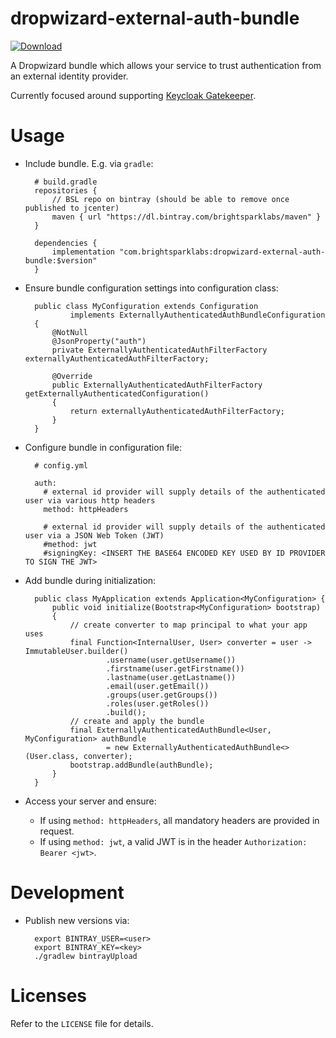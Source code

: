 # dropwizard-external-auth-bundle

[ ![Download](https://api.bintray.com/packages/brightsparklabs/java/dropwizard-external-auth-bundle/images/download.svg) ](https://bintray.com/brightsparklabs/java/dropwizard-external-auth-bundle/_latestVersion)

A Dropwizard bundle which allows your service to trust authentication from an
external identity provider.

Currently focused around supporting [Keycloak
Gatekeeper](https://github.com/keycloak/keycloak-gatekeeper).

# Usage

- Include bundle. E.g. via `gradle`:

        # build.gradle
        repositories {
            // BSL repo on bintray (should be able to remove once published to jcenter)
            maven { url "https://dl.bintray.com/brightsparklabs/maven" }
        }

        dependencies {
            implementation "com.brightsparklabs:dropwizard-external-auth-bundle:$version"
        }

- Ensure bundle configuration settings into configuration class:

        public class MyConfiguration extends Configuration
                implements ExternallyAuthenticatedAuthBundleConfiguration
        {
            @NotNull
            @JsonProperty("auth")
            private ExternallyAuthenticatedAuthFilterFactory externallyAuthenticatedAuthFilterFactory;

            @Override
            public ExternallyAuthenticatedAuthFilterFactory getExternallyAuthenticatedConfiguration()
            {
                return externallyAuthenticatedAuthFilterFactory;
            }
        }

- Configure bundle in configuration file:

        # config.yml

        auth:
          # external id provider will supply details of the authenticated user via various http headers
          method: httpHeaders

          # external id provider will supply details of the authenticated user via a JSON Web Token (JWT)
          #method: jwt
          #signingKey: <INSERT THE BASE64 ENCODED KEY USED BY ID PROVIDER TO SIGN THE JWT>

- Add bundle during initialization:

        public class MyApplication extends Application<MyConfiguration> {
            public void initialize(Bootstrap<MyConfiguration> bootstrap)
            {
                // create converter to map principal to what your app uses
                final Function<InternalUser, User> converter = user -> ImmutableUser.builder()
                        .username(user.getUsername())
                        .firstname(user.getFirstname())
                        .lastname(user.getLastname())
                        .email(user.getEmail())
                        .groups(user.getGroups())
                        .roles(user.getRoles())
                        .build();
                // create and apply the bundle
                final ExternallyAuthenticatedAuthBundle<User, MyConfiguration> authBundle
                        = new ExternallyAuthenticatedAuthBundle<>(User.class, converter);
                bootstrap.addBundle(authBundle);
            }
        }

- Access your server and ensure:
    - If using `method: httpHeaders`, all mandatory headers are provided in request.
    - If using `method: jwt`, a valid JWT is in the header `Authorization: Bearer <jwt>`.

# Development

- Publish new versions via:

        export BINTRAY_USER=<user>
        export BINTRAY_KEY=<key>
        ./gradlew bintrayUpload

# Licenses

Refer to the `LICENSE` file for details.
